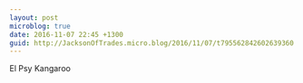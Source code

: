 ```yaml
---
layout: post
microblog: true
date: 2016-11-07 22:45 +1300
guid: http://JacksonOfTrades.micro.blog/2016/11/07/t795562842602639360.html
---
```

El Psy Kangaroo
